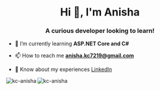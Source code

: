 <h1 align="center">Hi 👋, I'm Anisha</h1>
<h3 align="center">A curious developer looking to learn!</h3>

- 🌱 I’m currently learning **ASP.NET Core and C#**

- 📫 How to reach me **anisha.kc7219@gmail.com**

- 📄 Know about my experiences [LinkedIn](https://www.linkedin.com/in/akc)

<p><img align="left" src="https://github-readme-stats.vercel.app/api/top-langs?username=kc-anisha&show_icons=true&locale=en&layout=compact" alt="kc-anisha" /></p>

<p><img align="center" src="https://github-readme-streak-stats.herokuapp.com/?user=kc-anisha&" alt="kc-anisha" /></p>
